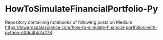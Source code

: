 # HowToSimulateFinancialPortfolio-Py

Repository containing notebooks of following posts on Medium:  
https://towardsdatascience.com/how-to-simulate-financial-portfolios-with-python-d0dc4b52a278 

